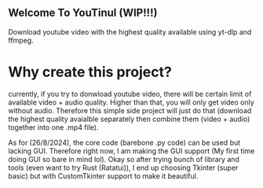 ## Welcome To YouTinul (WIP!!!)

Download youtube video with the highest quality available using yt-dlp and ffmpeg.

# Why create this project?
currently, if you try to donwload youtube video, there will be certain limit of available video + audio quality. Higher than that, you will only get video only without audio. Therefore this simple side project will just do that (download the highest quality avaialble separately then combine them (video + audio) together into one .mp4 file).  

As for (26/8/2024), the core code (barebone .py code) can be used  but lacking GUI. Therefore right now, I am making the GUI support (My first time doing GUI so bare in mind lol). Okay so after trying bunch of library and tools (even want to try Rust (Ratatui)), I end up choosing Tkinter (super basic) but with CustomTkinter support to make it beautiful.
